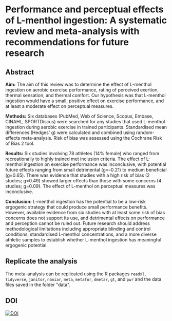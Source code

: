 # Performance and perceptual effects of L-menthol ingestion: A systematic review and meta-analysis with recommendations for future research

## Abstract
**Aim:** The aim of this review was to determine the effect of L-menthol ingestion on aerobic exercise performance, rating of perceived exertion, thermal sensation, and thermal comfort. Our hypothesis was that L-menthol ingestion would have a small, positive effect on exercise performance, and at least a moderate effect on perceptual measures. 

**Methods:** Six databases (PubMed, Web of Science, Scopus, Embase, CINAHL, SPORTDiscus) were searched for any studies that used L-menthol ingestion during aerobic exercise in trained participants. Standardised mean differences (Hedges' g) were calculated and combined using random-effects meta-analysis. Risk of bias was assessed using the Cochrane Risk of Bias 2 tool. 

**Results:** Six studies involving 78 athletes (14% female) who ranged from recreationally to highly trained met inclusion criteria. The effect of L-menthol ingestion on exercise performance was inconclusive, with potential future effects ranging from small detrimental (g=–0.21) to medium beneficial (g=0.65). There was evidence that studies with a high risk of bias (2 studies; g=0.49) showed larger effects than those with some concerns (4 studies; g=0.09). The effect of L-menthol on perceptual measures was inconclusive. 

**Conclusion:** L-menthol ingestion has the potential to be a low-risk ergogenic strategy that could produce small performance benefits. However, available evidence from six studies with at least some risk of bias concerns does not support its use, and detrimental effects on performance and perception cannot be ruled out. Future research should address methodological limitations including appropriate blinding and control conditions, standardised L-menthol concentrations, and a more diverse athletic samples to establish whether L-menthol ingestion has meaningful ergogenic potential.  

## Replicate the analysis
The meta-analysis can be replicated using the R packages `readxl`, `tidyverse`, `janitor`, `naniar`, `meta`, `metafor`, `dmetar`, `gt`, and `pwr` and the data files saved in the folder "data".

## DOI
[![DOI](https://zenodo.org/badge/996738333.svg)](https://doi.org/10.5281/zenodo.15600910)

